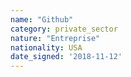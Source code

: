 ```yaml
---
name: "Github"
category: private_sector
nature: "Entreprise"
nationality: USA
date_signed: '2018-11-12'
---
```

    